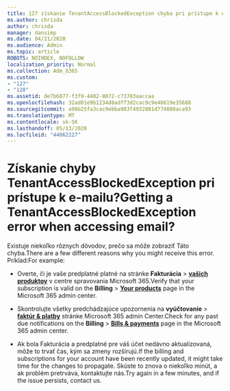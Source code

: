 ```yaml
---
title: 127 získanie TenantAccessBlockedException chyba pri prístupe k e-mailu?
ms.author: chrisda
author: chrisda
manager: dansimp
ms.date: 04/21/2020
ms.audience: Admin
ms.topic: article
ROBOTS: NOINDEX, NOFOLLOW
localization_priority: Normal
ms.collection: Adm_O365
ms.custom:
- "127"
- "128"
ms.assetid: de7b6877-f3f9-4402-8072-c73783aaccaa
ms.openlocfilehash: 32ad81e9b1234d8adff3d2cac9c9e4b619e35688
ms.sourcegitcommit: a98b25fa3cac9ebba983f4932881d774880aca93
ms.translationtype: MT
ms.contentlocale: sk-SK
ms.lasthandoff: 05/13/2020
ms.locfileid: "44062227"
---
```

# <a name="getting-a-tenantaccessblockedexception-error-when-accessing-email"></a><span data-ttu-id="03ec1-102">Získanie chyby TenantAccessBlockedException pri prístupe k e-mailu?</span><span class="sxs-lookup"><span data-stu-id="03ec1-102">Getting a TenantAccessBlockedException error when accessing email?</span></span>

<span data-ttu-id="03ec1-103">Existuje niekoľko rôznych dôvodov, prečo sa môže zobraziť Táto chyba.</span><span class="sxs-lookup"><span data-stu-id="03ec1-103">There are a few different reasons why you might receive this error.</span></span> <span data-ttu-id="03ec1-104">Príklad:</span><span class="sxs-lookup"><span data-stu-id="03ec1-104">For example:</span></span>

- <span data-ttu-id="03ec1-105">Overte, či je vaše predplatné platné na stránke **Fakturácia** \> **[vašich produktov](https://portal.office.com/adminportal/home#/subscriptions)** v centre spravovania Microsoft 365.</span><span class="sxs-lookup"><span data-stu-id="03ec1-105">Verify that your subscription is valid on the **Billing** \> **[Your products](https://portal.office.com/adminportal/home#/subscriptions)** page in the Microsoft 365 admin center.</span></span>

- <span data-ttu-id="03ec1-106">Skontrolujte všetky predchádzajúce upozornenia na **vyúčtovanie** \> **[faktúr & platby](https://portal.office.com/adminportal/home#/billoverview)** stránke Microsoft 365 admin Center.</span><span class="sxs-lookup"><span data-stu-id="03ec1-106">Check for any past due notifications on the **Billing** \> **[Bills & payments](https://portal.office.com/adminportal/home#/billoverview)** page in the Microsoft 365 admin center.</span></span>

- <span data-ttu-id="03ec1-107">Ak bola Fakturácia a predplatné pre váš účet nedávno aktualizovaná, môže to trvať čas, kým sa zmeny rozšírujú.</span><span class="sxs-lookup"><span data-stu-id="03ec1-107">If the billing and subscriptions for your account have been recently updated, it might take time for the changes to propagate.</span></span> <span data-ttu-id="03ec1-108">Skúste to znova o niekoľko minút, a ak problém pretrváva, kontaktujte nás.</span><span class="sxs-lookup"><span data-stu-id="03ec1-108">Try again in a few minutes, and if the issue persists, contact us.</span></span>
